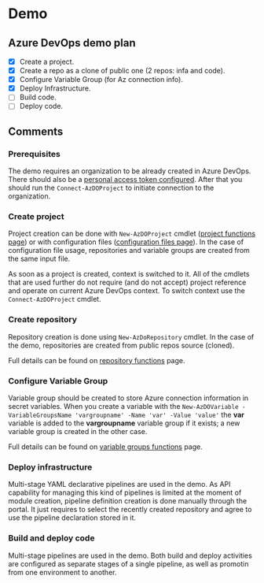 # Demo 
## Azure DevOps demo plan
- [x] Create a project.
- [x] Create a repo as a clone of public one (2 repos: infa and code).
- [x] Configure Variable Group (for Az connection info).
- [x] Deploy Infrastructure.
- [ ] Build code.
- [ ] Deploy code.

## Comments
### Prerequisites
The demo requires an organization to be already created in Azure DevOps. There should also be a [personal access token configured](https://docs.microsoft.com/en-us/azure/devops/organizations/accounts/use-personal-access-tokens-to-authenticate). After that you should run the `Connect-AzDOProject` to initiate connection to the organization.

### Create project
Project creation can be done with `New-AzDOProject` cmdlet ([project functions page](/Doc/projectFunctions.md)) or with configuration files ([configuration files page](/Doc/config.md)). In the case of configuration file usage, repositories and variable groups are created from the same input file.

As soon as a project is created, context is switched to it. All of the cmdlets that are used further do not require (and do not accept) project reference and operate on current Azure DevOps context. To switch context use the `Connect-AzDOProject` cmdlet.

### Create repository
Repository creation is done using `New-AzDoRepository` cmdlet. In the case of the demo, repositories are created from public repos source (cloned).

Full details can be found on [repository functions](/Doc/repoFunctions.md) page.

### Configure Variable Group
Variable group should be created to store Azure connection information in secret variables. When you create a variable with the `New-AzDOVariable -VariableGroupsName 'vargroupname' -Name 'var' -Value 'value'` the **var** variable is added to the **vargroupname** variable group if it exists; a new variable group is created in the other case.

Full details can be found on [variable groups functions](/Doc/varFunctions.md) page.

### Deploy infrastructure
Multi-stage YAML declarative pipelines are used in the demo. As API capability for managing this kind of pipelines is limited at the moment of module creation, pipeline definition creation is done manually through the portal. It just requires to select the recently created repository and agree to use the pipeline declaration stored in it.

### Build and deploy code
Multi-stage pipelines are used in the demo. Both build and deploy activities are configured as separate stages of a single pipeline, as well as promotin from one environment to another. 
